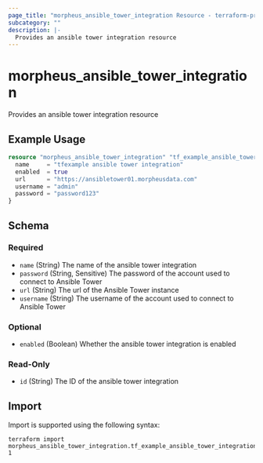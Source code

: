 ```yaml
---
page_title: "morpheus_ansible_tower_integration Resource - terraform-provider-morpheus"
subcategory: ""
description: |-
  Provides an ansible tower integration resource
---
```


# morpheus_ansible_tower_integration

Provides an ansible tower integration resource

## Example Usage

```terraform
resource "morpheus_ansible_tower_integration" "tf_example_ansible_tower_integration" {
  name     = "tfexample ansible tower integration"
  enabled  = true
  url      = "https://ansibletower01.morpheusdata.com"
  username = "admin"
  password = "password123"
}
```

<!-- schema generated by tfplugindocs -->
## Schema

### Required

- `name` (String) The name of the ansible tower integration
- `password` (String, Sensitive) The password of the account used to connect to Ansible Tower
- `url` (String) The url of the Ansible Tower instance
- `username` (String) The username of the account used to connect to Ansible Tower

### Optional

- `enabled` (Boolean) Whether the ansible tower integration is enabled

### Read-Only

- `id` (String) The ID of the ansible tower integration

## Import

Import is supported using the following syntax:

```shell
terraform import morpheus_ansible_tower_integration.tf_example_ansible_tower_integration 1
```
